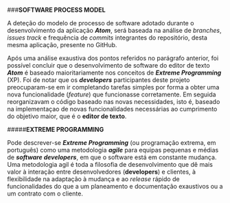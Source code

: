 ###**SOFTWARE PROCESS MODEL**

  A deteção do modelo de processo de software adotado durante o desenvolvimento da aplicação **_Atom_**, será baseada na análise de *branches*, *issues track* e frequência de *commits* integrantes do repositório, desta mesma aplicação, presente no GitHub.

  Após uma análise exaustiva dos pontos referidos no parágrafo anterior, foi possível concluir que o desenvolvimento de software do editor de texto **_Atom_** é baseado maioritariamente nos conceitos de **_Extreme Programming_** (XP). Foi de notar que os **_developers_** participantes deste projeto preocuparam-se em ir completando tarefas simples por forma a obter uma nova funcionalidade (*feature*) que funcionasse corretamente. Em seguida reorganizavam o código baseado nas novas necessidades, isto é, baseado na implementaçao de novas funcionalidades necessárias ao cumprimento do objetivo maior, que é o **editor de texto**.

#####**EXTREME PROGRAMMING**

  Pode descrever-se **_Extreme Programming_** (ou programação extrema, em português) como uma metodologia **_agile_** para equipas pequenas e médias de **_software developers_**, em que o software está em constante mudança.
  Uma metodologia agil é toda a filosofia de desenvolvimento que dê mais valor à interação entre desenvolvedores (**developers**) e clientes, à flexibilidade na adaptação à mudança e ao *release* rápido de funcionalidades do que a um planeamento e documentação exaustivos ou a um contrato com o cliente.






